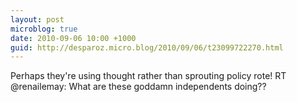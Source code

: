 ```yaml
---
layout: post
microblog: true
date: 2010-09-06 10:00 +1000
guid: http://desparoz.micro.blog/2010/09/06/t23099722270.html
---
```

Perhaps they're using thought rather than sprouting policy rote! RT @renailemay: What are these goddamn independents doing??
